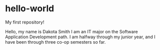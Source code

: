 # hello-world
My first repository!

Hello, my name is Dakota Smith
I am an IT major on the Software Application Development path.
I am halfway through my junior year, and I have been through three co-op semesters so far.